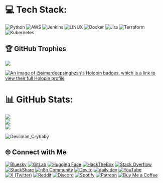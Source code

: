 # 💻 Tech Stack: 
![Python](https://img.shields.io/badge/python-3670A0?style=for-the-badge&logo=python&logoColor=ffdd54) ![AWS](https://img.shields.io/badge/AWS-%23FF9900.svg?style=for-the-badge&logo=amazon-aws&logoColor=white) ![Jenkins](https://img.shields.io/badge/jenkins-%232C5263.svg?style=for-the-badge&logo=jenkins&logoColor=white) ![LINUX](https://img.shields.io/badge/Linux-FCC624?style=for-the-badge&logo=linux&logoColor=black) ![Docker](https://img.shields.io/badge/docker-%230db7ed.svg?style=for-the-badge&logo=docker&logoColor=white) ![Jira](https://img.shields.io/badge/jira-%230A0FFF.svg?style=for-the-badge&logo=jira&logoColor=white) ![Terraform](https://img.shields.io/badge/terraform-%235835CC.svg?style=for-the-badge&logo=terraform&logoColor=white) ![Kubernetes](https://img.shields.io/badge/kubernetes-%23326ce5.svg?style=for-the-badge&logo=kubernetes&logoColor=white)

## 🏆 GitHub Trophies
![](https://github-profile-trophy.vercel.app/?username=SimardeepSingh-zsh&theme=matrix&no-frame=false&no-bg=false&margin-w=4)

[![An image of @simardeepsinghzsh's Holopin badges, which is a link to view their full Holopin profile](https://holopin.me/simardeepsinghzsh)](https://holopin.io/@simardeepsinghzsh)

# 📊 GitHub Stats:
![](https://github-readme-stats.vercel.app/api?username=SimardeepSingh-zsh&theme=chartreuse-dark&hide_border=false&include_all_commits=false&count_private=true)<br/>
![](https://github-readme-streak-stats.herokuapp.com/?user=SimardeepSingh-zsh&theme=chartreuse-dark&hide_border=false)<br/>
![](https://github-readme-stats.vercel.app/api/top-langs/?username=SimardeepSingh-zsh&theme=chartreuse-dark&hide_border=false&include_all_commits=false&count_private=true&layout=compact)

<img align="center" alt="Devilman_Crybaby" src="https://github.com/SimardeepSingh-zsh/Devilman-Crybaby/blob/main/cyberpunk-ghost-in-the-shell.gif"/>

## 🌐 Connect with Me

[![Bluesky](https://img.shields.io/badge/Bluesky-0285FF?logo=bluesky&logoColor=white)](https://bsky.app/profile/simardeepsingh.bsky.social)
[![GitLab](https://img.shields.io/badge/GitLab-FC6D26?logo=gitlab&logoColor=white)](https://gitlab.com/1003simar)
[![Hugging Face](https://img.shields.io/badge/HuggingFace-FFD21E?logo=huggingface&logoColor=black)](https://huggingface.co/simardeepsingh)
[![HackTheBox](https://img.shields.io/badge/HackTheBox-111927?logo=hackthebox&logoColor=9FEF00)](https://account.hackthebox.com/simar10)
[![Stack Overflow](https://img.shields.io/badge/Stack%20Overflow-F58025?logo=stackoverflow&logoColor=white)](https://stackoverflow.com/users/29873878/simar)
[![StackShare](https://img.shields.io/badge/StackShare-0690FA?logo=stackshare&logoColor=white)](https://stackshare.io/simardeepsingh-zsh)
[![n8n Community](https://img.shields.io/badge/n8n%20Community-F05A28?logo=n8n&logoColor=white)](https://community.n8n.io/u/simardeepsingh-zsh)
[![Dev.to](https://img.shields.io/badge/Dev.to-0A0A0A?logo=dev.to&logoColor=white)](https://dev.to/simardeepsinghzsh)
[![daily.dev](https://img.shields.io/badge/daily.dev-FF5722?logo=dailydotdev&logoColor=white)](https://app.daily.dev/simardeepsingh)
[![YouTube](https://img.shields.io/badge/YouTube-FF0000?logo=youtube&logoColor=white)](https://www.youtube.com/@ETAUnicorn滅)
[![X (Twitter)](https://img.shields.io/badge/X-000000?logo=x&logoColor=white)](https://x.com/simar_cloud)
[![Reddit](https://img.shields.io/badge/Reddit-FF4500?logo=reddit&logoColor=white)](https://www.reddit.com/user/ETAUnicorn/)
[![Discord](https://img.shields.io/badge/Discord-5865F2?logo=discord&logoColor=white)](https://discord.gg/XNVNnUtc)
[![Spotify](https://img.shields.io/badge/Spotify-1DB954?logo=spotify&logoColor=white)](https://open.spotify.com/user/31tyht3ojbtv574hhqwpoywwesui?si=OcFQbRGTQQGv-HcEQD0Ezw)
[![Patreon](https://img.shields.io/badge/Patreon-F96854?logo=patreon&logoColor=white)](https://www.patreon.com/c/simar10)
[![Buy Me a Coffee](https://img.shields.io/badge/Buy%20Me%20a%20Coffee-FFDD00?logo=buymeacoffee&logoColor=black)](https://buymeacoffee.com/simar10)



